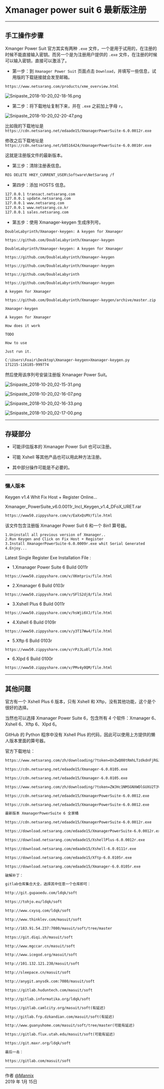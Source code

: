 ﻿# Xmanager power suit 6 最新版注册

------

## 手工操作步骤

Xmanger Power Suit 官方其实有两种 `.exe` 文件，一个是用于试用的，在注册的时候不能直接输入密钥。而另一个是为注册用户提供的 `.exe` 文件，在注册的时候可以输入密钥，直接可以激活了。

* 第一步：到 `Xmanager Power Suit` 页面点击 `Download`，并填写一些信息，试用版的下载链接就会发至邮箱。

```txt
https://www.netsarang.com/products/xme_overview.html
```

![Snipaste_2018-10-20_02-18-16.png](https://whitecell.io/upload/attach/201810/151_69N9VM8UNHEWZG2.png "Snipaste_2018-10-20_02-18-16.png")

* 第二步：将下载地址复制下来，并在 `.exe` 之前加上字母 `r`。

![Snipaste_2018-10-20_02-20-47.png](https://whitecell.io/upload/attach/201810/151_5RNQ8WT4VD4M3H8.png "Snipaste_2018-10-20_02-20-47.png")

比如我的下载地址是 `https://cdn.netsarang.net/edaade15/XmanagerPowerSuite-6.0.0012r.exe`

修改之后下载地址是 `https://cdn.netsarang.net/b8516424/XmanagerPowerSuite-6.0.0010r.exe`

这就是注册版文件的最新版本。

* 第三步：清除注册表信息。

```txt
REG DELETE HKEY_CURRENT_USER\Software\NetSarang /f
```

* 第四步：添加 HOSTS 信息。

```txt
127.0.0.1 transact.netsarang.com
127.0.0.1 update.netsarang.com
127.0.0.1 www.netsarang.com
127.0.0.1 www.netsarang.co.kr
127.0.0.1 sales.netsarang.com
```

* 第五步：使用 Xmanager-keygen 生成序列号。

```
DoubleLabyrinth/Xmanager-keygen: A keygen for Xmanager

https://github.com/DoubleLabyrinth/Xmanager-keygen

DoubleLabyrinth/Xmanager-keygen: A keygen for Xmanager

https://github.com/DoubleLabyrinth/Xmanager-keygen

https://github.com/DoubleLabyrinth/Xmanager-keygen

https://github.com/DoubleLabyrinth

https://github.com/DoubleLabyrinth/Xmanager-keygen

A keygen for Xmanager

https://github.com/DoubleLabyrinth/Xmanager-keygen/archive/master.zip

Xmanager-keygen

A keygen for Xmanager

How does it work

TODO

How to use

Just run it.
```

```txt
C:\Users\Foair\Desktop\Xmanager-keygen>Xmanager-keygen.py
171215-116185-999774
```

然后使用该序列号安装注册版 Xmanager Power Suit。

![Snipaste_2018-10-20_02-15-31.png](https://whitecell.io/upload/attach/201810/151_VYANXMU5B598UFN.png "Snipaste_2018-10-20_02-15-31.png")

![Snipaste_2018-10-20_02-16-07.png](https://whitecell.io/upload/attach/201810/151_N6PZBGNSE3HRWQ6.png "Snipaste_2018-10-20_02-16-07.png")

![Snipaste_2018-10-20_02-16-33.png](https://whitecell.io/upload/attach/201810/151_NC7JWTY2W7NMHW7.png "Snipaste_2018-10-20_02-16-33.png")

![Snipaste_2018-10-20_02-17-00.png](https://whitecell.io/upload/attach/201810/151_2XYVH4WTMSKXS3Q.png "Snipaste_2018-10-20_02-17-00.png")

---

## 存疑部分

* 可能评估版本的 Xmanager Power Suit 也可以注册。

* 可能 Xshell 等其他产品也可以用此种方法注册。

* 其中部分操作可能是不必要的。

---

### 懒人版本

Keygen v1.4 Whit Fix Host + Register Online...

Xmanager_PowerSuite_v6.0.0011r_Incl_Keygen_v1.4_DFoX_URET.rar

```txt
https://www50.zippyshare.com/v/EaXxQsMV/file.html
```

该文件包含注册版 Xmanager Power Suit 6 和一个 8in1 算号器。

```txt
1.Uninstall all previous version of Xmanager..
2.Run Keygen and Click on Fix Host + Register
3.Install XmanagerPowerSuite-6.0.0009r.exe whit Serial Generated
4.Enjoy...
```

Latest Single Register Exe Installation File :

* 1.Xmanager Power Suite 6 Build 0011r

```txt
https://www50.zippyshare.com/v/XKmtpriv/file.html
```

* 2.Xmanager 6 Build 0103r

```txt
https://www50.zippyshare.com/v/SFlS2dj8/file.html
```

* 3.Xshell Plus 6 Build 0011r

```txt
https://www50.zippyshare.com/v/hsWji6VJ/file.html
```

* 4.Xshell 6 Build 0109r

```txt
https://www50.zippyshare.com/v/y3T17Ww4/file.html
```

* 5.Xftp 6 Build 0103r

```txt
https://www50.zippyshare.com/v/rPzJLu0l/file.html
```

* 6.Xlpd 6 Build 0100r

```txt
https://www50.zippyshare.com/v/PMv4y0QM/file.html
```

---

## 其他问题

官方有一个 Xshell Plus 6 版本，只有 Xshell 和 Xftp，没有其他功能，这个是个很好的选择。

当然也可以选择 Xmanager Power Suite 6，包含所有 4 个软件：Xmanager 6、Xshell 6、Xftp 6、Xlpd 6。

GitHub 的 Python 程序中没有 Xshell Plus 的代码，因此可以使用上方提供的懒人版本里面的算号器。

官方下载地址：

```txt
https://www.netsarang.com/zh/downloading/?token=UnZwQ08tRmhLTzdkdnFjRGJfRHVKZ0ByZDl5SHA0UFdFU21WOHhoci1FUFl3

https://cdn.netsarang.net/edaade15/Xmanager-6.0.0105.exe

https://cdn.netsarang.net/edaade15/Xmanager-6.0.0105.exe

https://www.netsarang.com/zh/downloading/?token=ZWJHc1NMSGNXWDlGUXU2T3VId2hYUUByZDl5SHA0UFdFU21WOHhoci1FUFl3

https://cdn.netsarang.net/edaade15/XmanagerPowerSuite-6.0.0012.exe

https://cdn.netsarang.net/edaade15/XmanagerPowerSuite-6.0.0012.exe

最新版本 XmanagerPowerSuite 6 全家桶

https://cdn.netsarang.net/edaade15/XmanagerPowerSuite-6.0.0012r.exe

https://download.netsarang.com/edaade15/XmanagerPowerSuite-6.0.0012r.exe

https://download.netsarang.com/edaade15/XshellPlus-6.0.0012r.exe

https://download.netsarang.com/edaade15/Xshell-6.0.0111r.exe

https://download.netsarang.com/edaade15/Xftp-6.0.0105r.exe

https://download.netsarang.com/edaade15/Xmanager-6.0.0105r.exe

破解补丁：

gitlab仓库集合大全，选择其中任意一个仓库即可：

http://git.gupaoedu.com/ldqk/soft

https://tohjo.eu/ldqk/soft

http://www.cxysq.com/ldqk/soft

http://www.thinklev.com/masuit/soft

http://183.91.54.237:7080/masuit/soft/tree/master

https://git.diqi.sh/masuit/soft

http://www.mgccar.cn/masuit/soft

http://www.icegod.org/masuit/soft

http://101.132.121.238/masuit/soft

http://sleepace.cn/masuit/soft

http://anygit.anysdk.com:7080/masuit/soft

https://gitlab.huduntech.com/masuit/soft

http://gitlab.informatika.org/ldqk/soft

https://gitlab.camlcity.org/masuit/soft(有延迟)

http://gitlab.frp.dzkandian.com/masuit/soft(有延迟)

http://www.guanyuhome.com/masuit/soft/tree/master(可能有延迟)

https://gitlab.flux.utah.edu/masuit/soft(可能有延迟)

https://git.maxr.org/ldqk/soft

最后一击：

https://gitlab.com/masuit/soft
```

------

作者 [@Mannix][1]     
2019 年 1月 15日

[1]: http://mannix.top/